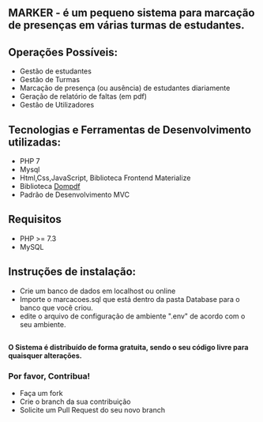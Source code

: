 ## MARKER - é um  pequeno sistema para marcação de presenças em várias turmas de estudantes. 

## Operações Possíveis:
* Gestão de estudantes
* Gestão de Turmas
* Marcação de presença (ou ausência) de estudantes diariamente
* Geração de relatório de faltas (em pdf)
* Gestão de Utilizadores
##

## Tecnologias e Ferramentas de Desenvolvimento utilizadas:
* PHP 7
* Mysql
* Html,Css,JavaScript, Biblioteca Frontend Materialize
* Biblioteca <a href="https://packagist.org/packages/dompdf/dompdf" target="_blank">Dompdf</a>
* Padrão de Desenvolvimento MVC
##

## Requisitos
* PHP >= 7.3
* MySQL
##

## Instruções de instalação:
* Crie um banco de dados em localhost ou online
* Importe o marcacoes.sql que está dentro da pasta Database para o banco que você criou.
* edite o arquivo de configuração de ambiente ".env" de acordo com o seu ambiente.
##

#### O Sistema é distribuído de forma gratuita, sendo o seu código livre para quaisquer alterações.
### Por favor, Contribua!  
* Faça um fork
* Crie o branch da sua contribuição
* Solicite um Pull Request do seu novo branch